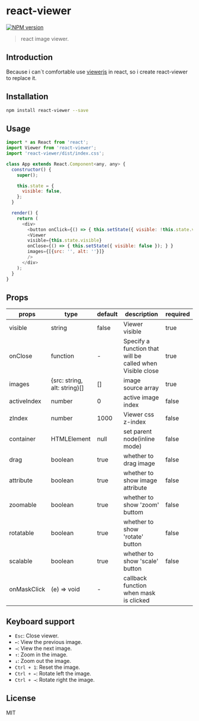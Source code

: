 # react-viewer

[![NPM version][npm-image]][npm-url]
> react image viewer.

## Introduction

Because i can`t comfortable use [viewerjs](https://github.com/fengyuanchen/viewerjs) in react, so i create react-viewer to replace it.

## Installation

```bash
npm install react-viewer --save
```

## Usage

```javascript
import * as React from 'react';
import Viewer from 'react-viewer';
import 'react-viewer/dist/index.css';

class App extends React.Component<any, any> {
  constructor() {
    super();

    this.state = {
      visible: false,
    };
  }

  render() {
    return (
      <div>
        <button onClick={() => { this.setState({ visible: !this.state.visible }); } }>show</button>
        <Viewer
        visible={this.state.visible}
        onClose={() => { this.setState({ visible: false }); } }
        images={[{src: '', alt: ''}]}
        />
      </div>
    );
  }
}
```

## Props

| props       | type         | default | description                 | required |
|-------------|--------------|---------|-----------------------------|----------|
| visible     | string       |  false  | Viewer visible             | true |
| onClose     | function     |  -      | Specify a function that will be called when Visible close   | true |
| images      | {src: string, alt: string}[]     | []      | image source array | true  |
| activeIndex | number       | 0       | active image index | false |
| zIndex      | number       | 1000    | Viewer css z-index | false |
| container   | HTMLElement  | null    | set parent node(inline mode) | false |
| drag        | boolean      | true    | whether to drag image | false |
| attribute   | boolean      | true    | whether to show image attribute | false |
| zoomable    | boolean      | true    | whether to show 'zoom' buttom | false |
| rotatable   | boolean      | true    | whether to show 'rotate' button | false |
| scalable    | boolean      | true    | whether to show 'scale' button | false |
| onMaskClick | (e) => void  |   -     | callback function when mask is clicked |

## Keyboard support

- `Esc`: Close viewer.
- `←`: View the previous image.
- `→`: View the next image.
- `↑`: Zoom in the image.
- `↓`: Zoom out the image.
- `Ctrl + 1`: Reset the image.
- `Ctrl + ←`: Rotate left the image.
- `Ctrl + →`: Rotate right the image.


## License

MIT

[npm-image]: https://badge.fury.io/js/react-viewer.svg
[npm-url]: https://npmjs.org/package/react-viewer
